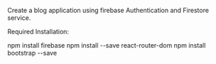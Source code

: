 Create a blog application using firebase Authentication and Firestore service.

Required Installation:

npm install firebase
npm install --save react-router-dom
npm install bootstrap --save


